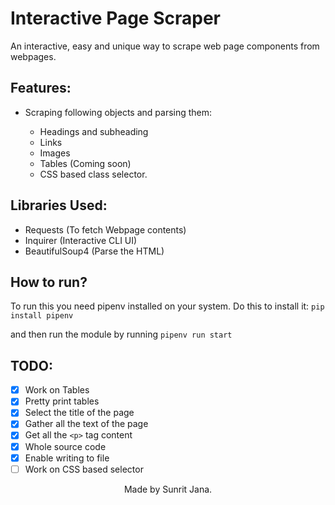 # Interactive Page Scraper

An interactive, easy and unique way to scrape web page components from webpages.

## Features:

- Scraping following objects and parsing them:

  - Headings and subheading 
  - Links
  - Images    
  - Tables (Coming soon)
  - CSS based class selector.

## Libraries Used:

- Requests (To fetch Webpage contents)
- Inquirer (Interactive CLI UI)
- BeautifulSoup4 (Parse the HTML)

## How to run?

To run this you need pipenv installed on your system. Do this to install it:
`pip install pipenv`

and then run the module by running `pipenv run start`

## TODO:

- [x] Work on Tables
- [x] Pretty print tables
- [x] Select the title of the page
- [x] Gather all the text of the page
- [x] Get all the `<p>` tag content
- [x] Whole source code
- [x] Enable writing to file
- [ ] Work on CSS based selector

<div style="text-align: center;">Made by Sunrit Jana.</div>
